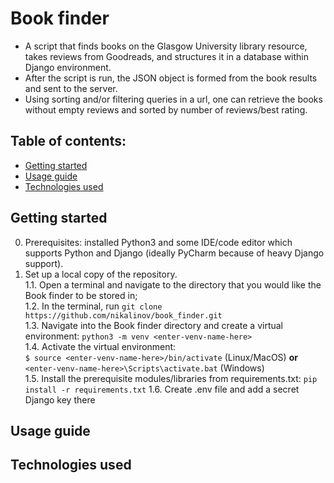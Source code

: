 # Book finder
* A script that finds books on the Glasgow University library resource, takes reviews from Goodreads, and structures it in a database within Django environment.
* After the script is run, the JSON object is formed from the book results and sent to the server.
* Using sorting and/or filtering queries in a url, one can retrieve the books without empty reviews and sorted by number of reviews/best rating.
## Table of contents:
* [Getting started](#getting-started)
* [Usage guide](#usage-guide)
* [Technologies used](#technologies-used)
## Getting started
0. Prerequisites: installed Python3 and some IDE/code editor which supports Python and Django (ideally PyCharm because of heavy Django support).
1. Set up a local copy of the repository.  
  1.1. Open a terminal and navigate to the directory that you would like the Book finder to be stored in;  
  1.2. In the terminal, run `git clone https://github.com/nikalinov/book_finder.git`  
  1.3. Navigate into the Book finder directory and create a virtual environment: `python3 -m venv <enter-venv-name-here>`  
  1.4. Activate the virtual environment:  
       `$ source <enter-venv-name-here>/bin/activate` (Linux/MacOS)  **or** `<enter-venv-name-here>\Scripts\activate.bat` (Windows)  
  1.5. Install the prerequisite modules/libraries from requirements.txt: `pip install -r requirements.txt`
  1.6. Create .env file and add a secret Django key there
## Usage guide
## Technologies used
